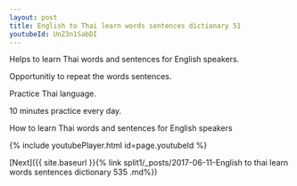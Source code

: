 ```yaml
---
layout: post
title: English to Thai learn words sentences dictionary 51 
youtubeId: UnZ3n1SabDI
---
```

 
 
Helps to learn Thai words and sentences for English speakers.

Opportunitiy to repeat the words sentences. 

Practice Thai language. 
 
10 minutes practice every day. 
 
How to learn Thai words and sentences for English speakers 
 
{% include youtubePlayer.html id=page.youtubeId %}
 
 
[Next]({{ site.baseurl }}{% link  split1/_posts/2017-06-11-English to thai learn words sentences dictionary 535 .md%})
 
